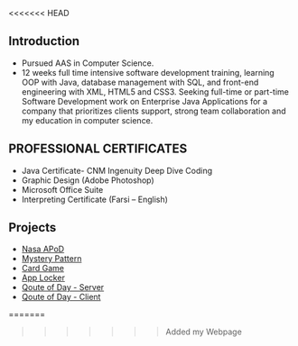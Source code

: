 
<<<<<<< HEAD
## Introduction

* Pursued AAS in Computer Science.
* 12 weeks full time intensive software development training, learning OOP with Java, database management with SQL, and front-end engineering with XML, HTML5 and CSS3.
Seeking full-time or part-time Software Development work on Enterprise Java Applications for a company that prioritizes clients support, strong team collaboration and my education in computer science.

## PROFESSIONAL CERTIFICATES 
*	Java Certificate- CNM Ingenuity Deep Dive Coding
*	Graphic Design (Adobe Photoshop)
*	Microsoft Office Suite
*	Interpreting Certificate (Farsi – English)

## Projects



* [Nasa APoD](https://github.com/Jawidmohammadi/nasa-apod-v4.git)
* [Mystery Pattern](git@github.com:Jawidmohammadi/mystery-pattern.git)
* [Card Game](git@github.com:Jawidmohammadi/cards.git)
* [App Locker](git@github.com:Jawidmohammadi/app-locker.git)
* [Qoute of Day - Server](git@github.com:Jawidmohammadi/qod.git)
* [Qoute of Day - Client](git@github.com:Jawidmohammadi/quote-client.git)
 
=======
>>>>>>> Added my Webpage
